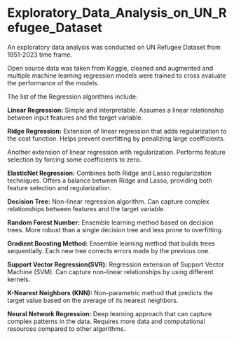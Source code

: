 # Exploratory_Data_Analysis_on_UN_Refugee_Dataset

An exploratory data analysis was conducted on UN Refugee Dataset from 1951-2023 time frame.

Open source data was taken from Kaggle, cleaned and augmented and multiple machine learning regression models were trained to cross evaluate the performance of the models.

The list of the Regression algorithms include:

**Linear Regression:** Simple and interpretable. Assumes a linear relationship between input features and the target variable.

**Ridge Regression:** Extension of linear regression that adds regularization to the cost function. Helps prevent overfitting by penalizing large coefficients.

Another extension of linear regression with regularization. Performs feature selection by forcing some coefficients to zero.

**ElasticNet Regression:** Combines both Ridge and Lasso regularization techniques. Offers a balance between Ridge and Lasso, providing both feature selection and regularization.

**Decision Tree:** Non-linear regression algorithm. Can capture complex relationships between features and the target variable.

**Random Forest Number:** Ensemble learning method based on decision trees. More robust than a single decision tree and less prone to overfitting.

**Gradient Boosting Method:** Ensemble learning method that builds trees sequentially. Each new tree corrects errors made by the previous one.

**Support Vector Regression(SVR):** Regression extension of Support Vector Machine (SVM). Can capture non-linear relationships by using different kernels.

**K-Nearest Neighbors (KNN):** Non-parametric method that predicts the target value based on the average of its nearest neighbors.

**Neural Network Regression:** Deep learning approach that can capture complex patterns in the data. Requires more data and computational resources compared to other algorithms.
